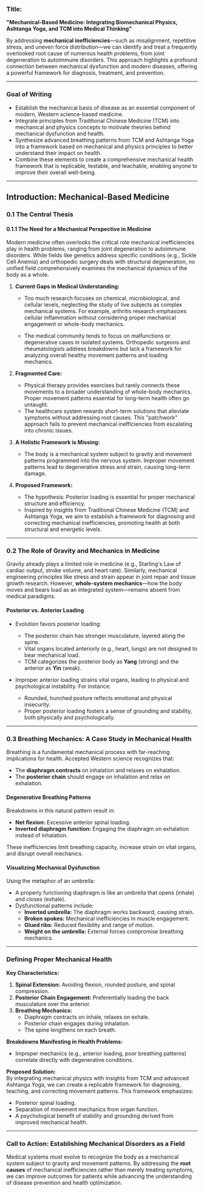 ### **Title:**  
**"Mechanical-Based Medicine: Integrating Biomechanical Physics, Ashtanga Yoga, and TCM into Medical Thinking"**

By addressing **mechanical inefficiencies**—such as misalignment, repetitive stress, and uneven force distribution—we can identify and treat a frequently overlooked root cause of numerous health problems, from joint degeneration to autoimmune disorders. This approach highlights a profound connection between mechanical dysfunction and modern diseases, offering a powerful framework for diagnosis, treatment, and prevention.

---

### **Goal of Writing**

- Establish the mechanical basis of disease as an essential component of modern, Western science-based medicine.  
- Integrate principles from Traditional Chinese Medicine (TCM) into mechanical and physics concepts to motivate theories behind mechanical dysfunction and health.  
- Synthesize advanced breathing patterns from TCM and Ashtanga Yoga into a framework based on mechanical and physics principles to better understand their impact on health.  
- Combine these elements to create a comprehensive mechanical health framework that is replicable, testable, and teachable, enabling anyone to improve their overall well-being.  

---

## **Introduction: Mechanical-Based Medicine**

### **0.1 The Central Thesis**

#### **0.1.1 The Need for a Mechanical Perspective in Medicine**

Modern medicine often overlooks the critical role mechanical inefficiencies play in health problems, ranging from joint degeneration to autoimmune disorders. While fields like genetics address specific conditions (e.g., Sickle Cell Anemia) and orthopedic surgery deals with structural degeneration, no unified field comprehensively examines the mechanical dynamics of the body as a whole.  

1. **Current Gaps in Medical Understanding:**  
   - Too much research focuses on chemical, microbiological, and cellular levels, neglecting the study of live subjects as complex mechanical systems. For example, arthritis research emphasizes cellular inflammation without considering proper mechanical engagement or whole-body mechanics.  

   - The medical community tends to focus on malfunctions or degenerative cases in isolated systems. Orthopedic surgeons and rheumatologists address breakdowns but lack a framework for analyzing overall healthy movement patterns and loading mechanics.  

2. **Fragmented Care:**  
   - Physical therapy provides exercises but rarely connects these movements to a broader understanding of whole-body mechanics. Proper movement patterns essential for long-term health often go untaught.  
   - The healthcare system rewards short-term solutions that alleviate symptoms without addressing root causes. This "patchwork" approach fails to prevent mechanical inefficiencies from escalating into chronic issues.  

3. **A Holistic Framework is Missing:**  
   - The body is a mechanical system subject to gravity and movement patterns programmed into the nervous system. Improper movement patterns lead to degenerative stress and strain, causing long-term damage.  

4. **Proposed Framework:**  
   - The hypothesis: Posterior loading is essential for proper mechanical structure and efficiency.  
   - Inspired by insights from Traditional Chinese Medicine (TCM) and Ashtanga Yoga, we aim to establish a framework for diagnosing and correcting mechanical inefficiencies, promoting health at both structural and energetic levels.  

---

### **0.2 The Role of Gravity and Mechanics in Medicine**

Gravity already plays a limited role in medicine (e.g., Starling's Law of cardiac output, stroke volume, and heart rate). Similarly, mechanical engineering principles like stress and strain appear in joint repair and tissue growth research. However, **whole-system mechanics**—how the body moves and bears load as an integrated system—remains absent from medical paradigms.  

#### **Posterior vs. Anterior Loading**

- Evolution favors posterior loading:  
  - The posterior chain has stronger musculature, layered along the spine.  
  - Vital organs located anteriorly (e.g., heart, lungs) are not designed to bear mechanical load.  
  - TCM categorizes the posterior body as **Yang** (strong) and the anterior as **Yin** (weak).  

- Improper anterior loading strains vital organs, leading to physical and psychological instability. For instance:  
  - Rounded, hunched posture reflects emotional and physical insecurity.  
  - Proper posterior loading fosters a sense of grounding and stability, both physically and psychologically.  

---

### **0.3 Breathing Mechanics: A Case Study in Mechanical Health**

Breathing is a fundamental mechanical process with far-reaching implications for health. Accepted Western science recognizes that:  
- The **diaphragm contracts** on inhalation and relaxes on exhalation.  
- The **posterior chain** should engage on inhalation and relax on exhalation.  

#### **Degenerative Breathing Patterns**  
Breakdowns in this natural pattern result in:  
- **Net flexion:** Excessive anterior spinal loading.  
- **Inverted diaphragm function:** Engaging the diaphragm on exhalation instead of inhalation.  

These inefficiencies limit breathing capacity, increase strain on vital organs, and disrupt overall mechanics.  

#### **Visualizing Mechanical Dysfunction**  
Using the metaphor of an umbrella:  
- A properly functioning diaphragm is like an umbrella that opens (inhale) and closes (exhale).  
- Dysfunctional patterns include:  
  - **Inverted umbrella:** The diaphragm works backward, causing strain.  
  - **Broken spokes:** Mechanical inefficiencies in muscle engagement.  
  - **Glued ribs:** Reduced flexibility and range of motion.  
  - **Weight on the umbrella:** External forces compromise breathing mechanics.  

---

### **Defining Proper Mechanical Health**

**Key Characteristics:**  
1. **Spinal Extension:** Avoiding flexion, rounded posture, and spinal compression.  
2. **Posterior Chain Engagement:** Preferentially loading the back musculature over the anterior.  
3. **Breathing Mechanics:**  
   - Diaphragm contracts on inhale, relaxes on exhale.  
   - Posterior chain engages during inhalation.  
   - The spine lengthens on each breath.  

**Breakdowns Manifesting in Health Problems:**  
- Improper mechanics (e.g., anterior loading, poor breathing patterns) correlate directly with degenerative conditions.  

**Proposed Solution:**  
By integrating mechanical physics with insights from TCM and advanced Ashtanga Yoga, we can create a replicable framework for diagnosing, teaching, and correcting movement patterns. This framework emphasizes:  
- Posterior spinal loading.  
- Separation of movement mechanics from organ function.  
- A psychological benefit of stability and grounding derived from improved mechanical health.  

---

### **Call to Action: Establishing Mechanical Disorders as a Field**

Medical systems must evolve to recognize the body as a mechanical system subject to gravity and movement patterns. By addressing the **root causes** of mechanical inefficiencies rather than merely treating symptoms, we can improve outcomes for patients while advancing the understanding of disease prevention and health optimization.
